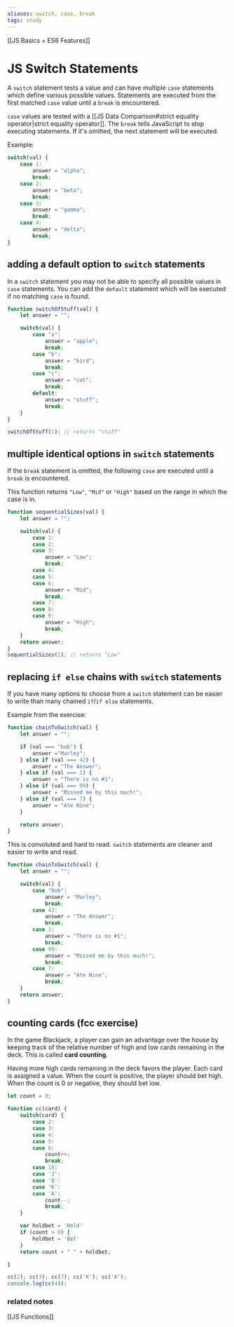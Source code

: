 ```yaml
---
aliases: switch, case, break
tags: study
---
```

[[JS Basics + ES6 Features]]
# JS Switch Statements
A `switch` statement tests a value and can have multiple `case` statements which define various possible values. Statements are executed from the first matched `case` value until a `break` is encountered.

`case` values are tested with a [[JS Data Comparison#strict equality operator|strict equality operator]].
The `break` tells JavaScript to stop executing statements. If it's omitted, the next statement will be executed.

Example:

```js
switch(val) {
	case 1:
		answer = "alpha";
		break;
	case 2:
		answer = "beta";
		break;
	case 3:
		answer = "gamma";
		break;
	case 4:
		answer = "delta";
		break;
}
```

## adding a default option to `switch` statements
In a `switch` statement you may not be able to specify all possible values in `case` statements. You can add the `default` statement which will be executed if no matching `case` is found.

```js
function switchOfStuff(val) {
	let answer = "";

	switch(val) {
		case "a":
			answer = "apple";
			break;
		case "b":
			answer = "bird";
			break;
		case "c":
			answer = "cat";
			break;
		default:
			answer = "stuff";
			break;
	}
}

switchOfStuff(1); // returns "stuff"
```

## multiple identical options in `switch` statements
If the `break` statement is omitted, the following `case` are executed until a `break` is encountered.

This function returns `"Low"`, `"Mid"` or `"High"` based on the range in which the case is in.

```js
function sequentialSizes(val) {
	let answer = "";

	switch(val) {
		case 1:
		case 2:
		case 3:
			answer = "Low";
			break;
		case 4:
		case 5:
		case 6:
			answer = "Mid";
			break;
		case 7:
		case 8:
		case 9:
			answer = "High";
			break;
	}
	return answer;
}
sequentialSizes(1); // returns "Low"
```

## replacing `if else` chains with `switch` statements
If you have many options to choose from a `switch` statement can be easier to write than many chained `if`/`if else` statements.

Example from the exercise:

```js
function chainToSwitch(val) {
	let answer = "";

	if (val === "bob") {
		answer ="Marley";
	} else if (val === 42) {
		answer = "The Answer";
	} else if (val === 1) {
		answer = "There is no #1";
	} else if (val === 99) {
		answer = "Missed me by this much!";
	} else if (val === 7) {
		answer = "Ate Nine";
	}

	return answer;
}
```

This is convoluted and hard to read.
`switch` statements are cleaner and easier to write and read.

```js
function chainToSwitch(val) {
	let answer = "";

	switch(val) {
		case "bob":
			answer = "Marley";
			break;
		case 42:
			answer = "The Answer";
			break;
		case 1:
			answer = "There is no #1";
			break;
		case 99:
			answer = "Missed me by this much!";
			break;
		case 7:
			answer = "Ate Nine";
			break;
	}
	return answer;
}
```

## counting cards (fcc exercise)
In the game Blackjack, a player can gain an advantage over the house by keeping track of the relative number of high and low cards remaining in the deck. This is called **card counting**.

Having more high cards remaining in the deck favors the player. Each card is assigned a value. When the count is positive, the player should bet high. When the count is 0 or negative, they should bet low.

```js
let count = 0;

function cc(card) {
	switch(card) {
		case 2:
		case 3:
		case 4:
		case 5:
		case 6:
			count++;
			break;
		case 10:
		case 'J':
		case 'Q':
		case 'K':
		case 'A':
			count--;
			break;
	}

	var holdbet = 'Hold'
	if (count > 0) {
		holdbet = 'Bet'
	}
	return count + " " + holdbet;

}

cc(2); cc(3); cc(7); cc('K'); cc('A');
console.log(cc(4));
```

### related notes
[[JS Functions]]